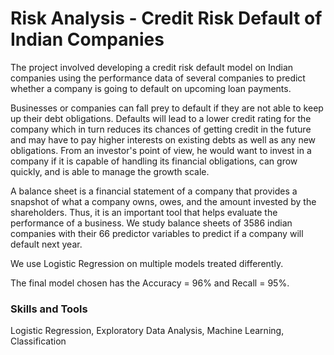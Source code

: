 # Risk Analysis - Credit Risk Default of Indian Companies

The project involved developing a credit risk default model on Indian companies using the performance data of several companies to predict whether a company is going to default on upcoming loan payments.

Businesses or companies can fall prey to default if they are not able to keep up their debt obligations. Defaults will lead to a lower credit rating for the company which in turn reduces its chances of getting credit in the future and may have to pay higher interests on existing debts as well as any new obligations. From an investor's point of view, he would want to invest in a company if it is capable of handling its financial obligations, can grow quickly, and is able to manage the growth scale.

A balance sheet is a financial statement of a company that provides a snapshot of what a company owns, owes, and the amount invested by the shareholders. Thus, it is an important tool that helps evaluate the performance of a business. We study balance sheets of 3586 indian companies with their 66 predictor variables to predict if a company will default next year.

We use Logistic Regression on multiple models treated differently. 

The final model chosen has the Accuracy = 96% and Recall = 95%. 

### Skills and Tools

Logistic Regression, Exploratory Data Analysis, Machine Learning, Classification
